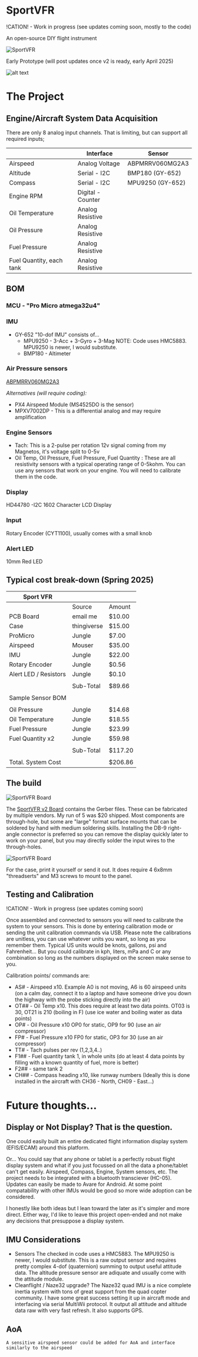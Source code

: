 # SportVFR

!CATION! - Work in progress (see updates coming soon, mostly to the code)

An open-source DIY flight instrument

![SportVFR](images/sportvfr%20on%20panel.png)

Early Prototype (will post updates once v2 is ready, early April 2025)

![alt text](https://4.bp.blogspot.com/-GkP8dgFIXWg/WY2YKC37I7I/AAAAAAAAMsY/HeARyIRffEwuhb2vx854bXn1ijqGvWt4QCKgBGAs/s1600/20160601_071528.jpg "Sport VFR DIY project")

# The Project

## Engine/Aircraft System Data Acquisition
There are only 8 analog input channels. That is limiting, but can support all required inputs;
  
|                          | Interface         | Sensor     |
|--------------------------|-------------------|------------|
| Airspeed                 | Analog Voltage    | ABPMRRV060MG2A3 |
| Altitude                 | Serial - I2C      | BMP180 (GY-652) |
| Compass                  | Serial - I2C      | MPU9250 (GY-652)|
| Engine RPM               | Digital - Counter |            |
| Oil Temperature          | Analog Resistive  |            |
| Oil Pressure             | Analog Resistive  |            |
| Fuel Pressure            | Analog Resistive  |            |
| Fuel Quantity, each tank | Analog Resistive  |            |

<!---
	That leaves any or / all of these non-mandated data points commonly measured on most aircraft;

|                          | Interface         | Sensor     |
|--------------------------|-------------------|------------|
| Electric System Voltage  | Analog            |            |
| Ammeter                  | I2C               | ACS712ELC  |
| Cylinder Head 1-6        | Analog Resistive  |            |
| Exhaust Gas   1-6        | Analog Resistive  |            |
| Fuel Flow                | Digital - Counter |            |
-->

## BOM

### MCU - "Pro Micro atmega32u4"

### IMU
- GY-652 "10-dof IMU" consists of...
   - MPU9250 - 3-Acc + 3-Gyro + 3-Mag  NOTE: Code uses HMC5883. MPU9250 is newer, I would substitute.
   - BMP180  - Altimeter

### Air Pressure sensors
[ABPMRRV060MG2A3](https://www.mouser.com/ProductDetail/Honeywell/ABPMRRV060MG2A3?qs=OTrKUuiFdkZ2B8eiLukmLQ%3D%3D)

*Alternatives (will require coding):*
- PX4 Airspeed Module (MS4525DO is the sensor)
- MPXV7002DP - This is a differential analog and may require amplification

### Engine Sensors

- Tach: This is a 2-pulse per rotation 12v signal coming from my Magnetos, it's voltage split to 0-5v
- Oil Temp, Oil Pressure, Fuel Pressure, Fuel Quantity : These are all resistivity sensors with a typical operating range of 0-5kohm.  You can use any sensors that work on your engine.  You will need to calibrate them in the code.
  
### Display
HD44780 -I2C 1602 Character LCD Display

### Input
Rotary Encoder (CYT1100), usually comes with a small knob

### Alert LED
10mm Red LED

## Typical cost break-down (Spring 2025)

| Sport VFR             |             |         |
| --------------------- | ----------- | ------- |
|                       | Source      | Amount  |
| PCB Board             | email me    | $10.00  |
| Case                  | thingiverse | $15.00  |
| ProMicro              | Jungle      | $7.00   |
| Airspeed              | Mouser      | $35.00  |
| IMU                   | Jungle      | $22.00  |
| Rotary Encoder        | Jungle      | $0.56   |
| Alert LED / Resistors | Jungle      | $0.10   |
|                       |             |         |
|                       | Sub-Total   | $89.66  |
|                       |             |         |
| Sample Sensor BOM     |             |         |
|                       |             |         |
| Oil Pressure          | Jungle      | $14.68  |
| Oil Temperature       | Jungle      | $18.55  |
| Fuel Pressure         | Jungle      | $23.99  |
| Fuel Quantity x2      | Jungle      | $59.98  |
|                       |             |         |
|                       | Sub-Total   | $117.20 |
|                       |             |         |
| Total. System Cost    |             | $206.86 |

## The build

![SportVFR Board](images/sportvfr%20board.jpeg)



The [SportVFR v2 Board](scheamtic/SportVFR_V2.zip) contains the Gerber files. These can be fabricated by multiple vendors.  My run of 5 was $20 shipped.  Most components are through-hole, but some are "large" format surface mounts that can be soldered by hand with medium soldering skills.  Installing the DB-9 right-angle connector is preferred so you can remove the display quickly later to work on your panel, but you may directly solder the input wires to the through-holes.

![SportVFR Board](images/sportvfr%20case.jpeg)

For the case, print it yourself or send it out.  It does require 4 6x8mm "threadserts" and M3 screws to mount to the panel.

## Testing and Calibration

!CATION! - Work in progress (see updates coming soon)

Once assembled and connected to sensors you will need to calibrate the system to your sensors.  This is done by entering calibration mode or sending the unit calibration commands via USB.  Please note the calibrations are unitless, you can use whatever units you want, so long as you remember them. Typical US units would be knots, gallons, psi and Fahrenheit... But you could calibrate in kph, liters, mPa and C or any combination so long as the numbers displayed on the screen make sense to you.

Calibration points/ commands are:

- AS# - Airspeed x10. Example A0 is not moving, A6 is 60 airspeed units (on a calm day, connect it to a laptop and have someone drive you down the highway with the probe sticking directly into the air)
- OT## - Oil Temp x10. This does require at least two data points.  OT03 is 30, OT21 is 210 (boiling in F) (use ice water and boiling water as data points)
- OP# - Oil Pressure x10 OP0 for static, OP9 for 90 (use an air compressor)
- FP# - Fuel Pressure x10 FP0 for static, OP3 for 30 (use an air compressor)
- TT# - Tach pulses per rev (1,2,3,4..)
- F1## - Fuel quantity tank 1, in whole units (do at least 4 data points by filling with a known quantity of fuel, more is better)
- F2## - same tank 2
- CH## - Compass heading x10, like runway numbers (Ideally this is done installed in the aircraft with CH36 - North, CH09 - East...)

# Future thoughts...

## Display or Not Display? That is the question. 

One could easily built an entire dedicated flight information display system (EFIS/ECAM) around this platform.

Or... You could say that any phone or tablet is a perfectly robust flight display system and what if you just focussed on all the data a phone/tablet can't get easily.  Airspeed, Compass, Engine, System sensors, etc.  The project needs to be integrated with a bluetooth transciever (HC-05).  Updates can easily be made to Avare for Android.  At some point compatability with other IMUs would be good so more wide adoption can be considered.

I honestly like both ideas but I lean toward the later as it's simpler and more direct.  Either way, I'd like to leave this project open-ended and not make any decisions that presuppose a display system.  

## IMU Considerations

* Sensors 
	The checked in code uses a HMC5883. The MPU9250 is newer, I would substitute.  This is a  raw output sensor and requires pretty complex 4-dof (quaternion) summing to output useful attitude data.  The altitude pressure sensor are adiquate and usually come with the attitude module.
* Cleanflight / Naze32 upgrade?
	  The Naze32 quad IMU is a nice complete inertia system with tons of great support from the quad copter community.  I have some great success setting it up in aircraft mode and interfacing via serial MultiWii protocol. It output all attitude and altitude data raw with very fast refresh.  It also supports GPS.

## AoA
    A sensitive airspeed sensor could be added for AoA and interface similarly to the airspeed 
